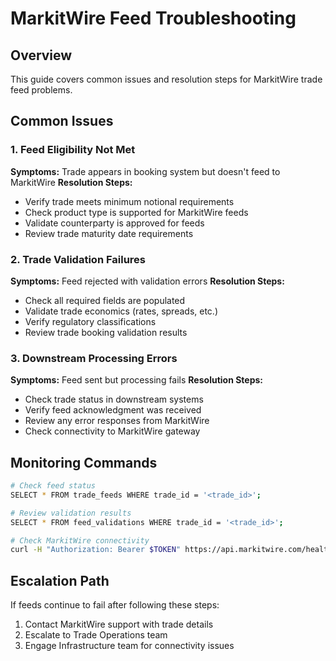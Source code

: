 # MarkitWire Feed Troubleshooting

## Overview
This guide covers common issues and resolution steps for MarkitWire trade feed problems.

## Common Issues

### 1. Feed Eligibility Not Met
**Symptoms:** Trade appears in booking system but doesn't feed to MarkitWire
**Resolution Steps:**
- Verify trade meets minimum notional requirements
- Check product type is supported for MarkitWire feeds
- Validate counterparty is approved for feeds
- Review trade maturity date requirements

### 2. Trade Validation Failures
**Symptoms:** Feed rejected with validation errors
**Resolution Steps:**
- Check all required fields are populated
- Validate trade economics (rates, spreads, etc.)
- Verify regulatory classifications
- Review trade booking validation results

### 3. Downstream Processing Errors
**Symptoms:** Feed sent but processing fails
**Resolution Steps:**
- Check trade status in downstream systems
- Verify feed acknowledgment was received
- Review any error responses from MarkitWire
- Check connectivity to MarkitWire gateway

## Monitoring Commands
```bash
# Check feed status
SELECT * FROM trade_feeds WHERE trade_id = '<trade_id>';

# Review validation results  
SELECT * FROM feed_validations WHERE trade_id = '<trade_id>';

# Check MarkitWire connectivity
curl -H "Authorization: Bearer $TOKEN" https://api.markitwire.com/health
```

## Escalation Path
If feeds continue to fail after following these steps:
1. Contact MarkitWire support with trade details
2. Escalate to Trade Operations team
3. Engage Infrastructure team for connectivity issues
